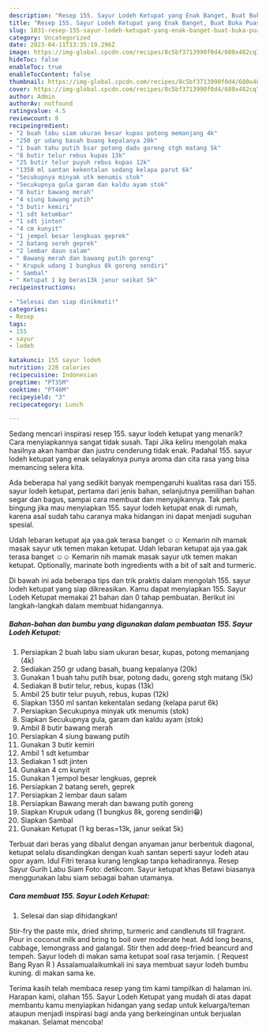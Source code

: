 ```yaml
---
description: "Resep 155. Sayur Lodeh Ketupat yang Enak Banget, Buat Buka Puasa}"
title: "Resep 155. Sayur Lodeh Ketupat yang Enak Banget, Buat Buka Puasa}"
slug: 1031-resep-155-sayur-lodeh-ketupat-yang-enak-banget-buat-buka-puasa
category: Uncategorized
date: 2023-04-11T13:35:19.296Z
image: https://img-global.cpcdn.com/recipes/8c5bf3713990f0d4/680x482cq70/155-sayur-lodeh-ketupat-foto-resep-utama.jpg
hideToc: false
enableToc: true
enableTocContent: false
thumbnail: https://img-global.cpcdn.com/recipes/8c5bf3713990f0d4/680x482cq70/155-sayur-lodeh-ketupat-foto-resep-utama.jpg
cover: https://img-global.cpcdn.com/recipes/8c5bf3713990f0d4/680x482cq70/155-sayur-lodeh-ketupat-foto-resep-utama.jpg
author: Admin
authorAv: notfound
ratingvalue: 4.5
reviewcount: 8
recipeingredient:
- "2 buah labu siam ukuran besar kupas potong memanjang 4k"
- "250 gr udang basah buang kepalanya 20k"
- "1 buah tahu putih bsar potong dadu goreng stgh matang 5k"
- "8 butir telur rebus kupas 13k"
- "25 butir telur puyuh rebus kupas 12k"
- "1350 ml santan kekentalan sedang kelapa parut 6k"
- "Secukupnya minyak utk menumis stok"
- "Secukupnya gula garam dan kaldu ayam stok"
- "8 butir bawang merah"
- "4 siung bawang putih"
- "3 butir kemiri"
- "1 sdt ketumbar"
- "1 sdt jinten"
- "4 cm kunyit"
- "1 jempol besar lengkuas geprek"
- "2 batang sereh geprek"
- "2 lembar daun salam"
- " Bawang merah dan bawang putih goreng"
- " Krupuk udang 1 bungkus 8k goreng sendiri"
- " Sambal"
- " Ketupat 1 kg beras13k janur seikat 5k"
recipeinstructions:

- "Selesai dan siap dinikmati!"
categories:
- Resep
tags:
- 155
- sayur
- lodeh

katakunci: 155 sayur lodeh 
nutrition: 228 calories
recipecuisine: Indonesian
preptime: "PT35M"
cooktime: "PT46M"
recipeyield: "3"
recipecategory: Lunch

---
```



Sedang mencari inspirasi resep 155. sayur lodeh ketupat yang menarik? Cara menyiapkannya sangat tidak susah. Tapi Jika keliru mengolah maka hasilnya akan hambar dan justru cenderung tidak enak. Padahal 155. sayur lodeh ketupat yang enak selayaknya punya aroma dan cita rasa yang bisa memancing selera kita.


Ada beberapa hal yang sedikit banyak mempengaruhi kualitas rasa dari 155. sayur lodeh ketupat, pertama dari jenis bahan, selanjutnya pemilihan bahan segar dan bagus, sampai cara membuat dan menyajikannya. Tak perlu bingung jika mau menyiapkan 155. sayur lodeh ketupat enak di rumah, karena asal sudah tahu caranya maka hidangan ini dapat menjadi suguhan spesial.

Udah lebaran ketupat aja yaa.gak terasa banget ☺️☺️ Kemarin nih mamak masak sayur utk temen makan ketupat. Udah lebaran ketupat aja yaa.gak terasa banget ☺️☺️ Kemarin nih mamak masak sayur utk temen makan ketupat. Optionally, marinate both ingredients with a bit of salt and turmeric.


Di bawah ini ada beberapa tips dan trik praktis dalam mengolah 155. sayur lodeh ketupat yang siap dikreasikan. Kamu dapat menyiapkan 155. Sayur Lodeh Ketupat memakai 21 bahan dan 0 tahap pembuatan. Berikut ini langkah-langkah dalam membuat hidangannya.

<!--inarticleads1-->

##### Bahan-bahan dan bumbu yang digunakan dalam pembuatan 155. Sayur Lodeh Ketupat:

1. Persiapkan 2 buah labu siam ukuran besar, kupas, potong memanjang (4k)
1. Sediakan 250 gr udang basah, buang kepalanya (20k)
1. Gunakan 1 buah tahu putih bsar, potong dadu, goreng stgh matang (5k)
1. Sediakan 8 butir telur, rebus, kupas (13k)
1. Ambil 25 butir telur puyuh, rebus, kupas (12k)
1. Siapkan 1350 ml santan kekentalan sedang (kelapa parut 6k)
1. Persiapkan Secukupnya minyak utk menumis (stok)
1. Siapkan Secukupnya gula, garam dan kaldu ayam (stok)
1. Ambil 8 butir bawang merah
1. Persiapkan 4 siung bawang putih
1. Gunakan 3 butir kemiri
1. Ambil 1 sdt ketumbar
1. Sediakan 1 sdt jinten
1. Gunakan 4 cm kunyit
1. Gunakan 1 jempol besar lengkuas, geprek
1. Persiapkan 2 batang sereh, geprek
1. Persiapkan 2 lembar daun salam
1. Persiapkan  Bawang merah dan bawang putih goreng
1. Siapkan  Krupuk udang (1 bungkus 8k, goreng sendiri😁)
1. Siapkan  Sambal
1. Gunakan  Ketupat (1 kg beras=13k, janur seikat 5k)


Terbuat dari beras yang dibalut dengan anyaman janur berbentuk diagonal, ketupat selalu disandingkan dengan kuah santan seperti sayur lodeh atau opor ayam. Idul Fitri terasa kurang lengkap tanpa kehadirannya. Resep Sayur Gurih Labu Siam Foto: detikcom. Sayur ketupat khas Betawi biasanya menggunakan labu siam sebagai bahan utamanya. 

<!--inarticleads2-->

##### Cara membuat 155. Sayur Lodeh Ketupat:


1. Selesai dan siap dihidangkan!

Stir-fry the paste mix, dried shrimp, turmeric and candlenuts till fragrant. Pour in coconut milk and bring to boil over moderate heat. Add long beans, cabbage, lemongrass and galangal. Stir then add deep-fried beancurd and tempeh. Sayur lodeh di makan sama ketupat soal rasa terjamin. ( Request Bang Ryan R ) Assalamualaikumkali ini saya membuat sayur lodeh bumbu kuning. di makan sama ke. 

Terima kasih telah membaca resep yang tim kami tampilkan di halaman ini. Harapan kami, olahan 155. Sayur Lodeh Ketupat yang mudah di atas dapat membantu kamu menyiapkan hidangan yang sedap untuk keluarga/teman ataupun menjadi inspirasi bagi anda yang berkeinginan untuk berjualan makanan. Selamat mencoba!
